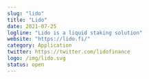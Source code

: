```yaml
---
slug: "lido"
title: "Lido"
date: 2021-07-25
logline: "Lido is a liquid staking solution"
website: "https://lido.fi/"
category: Application
twitter: https://twitter.com/lidofinance
logo: /img/lido.svg
status: open
---
```


